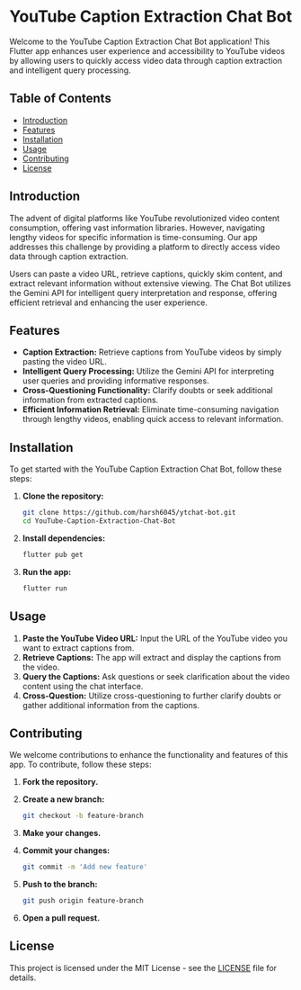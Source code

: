 # YouTube Caption Extraction Chat Bot

Welcome to the YouTube Caption Extraction Chat Bot application! This Flutter app enhances user experience and accessibility to YouTube videos by allowing users to quickly access video data through caption extraction and intelligent query processing.

## Table of Contents

- [Introduction](#introduction)
- [Features](#features)
- [Installation](#installation)
- [Usage](#usage)
- [Contributing](#contributing)
- [License](#license)

## Introduction

The advent of digital platforms like YouTube revolutionized video content consumption, offering vast information libraries. However, navigating lengthy videos for specific information is time-consuming. Our app addresses this challenge by providing a platform to directly access video data through caption extraction.

Users can paste a video URL, retrieve captions, quickly skim content, and extract relevant information without extensive viewing. The Chat Bot utilizes the Gemini API for intelligent query interpretation and response, offering efficient retrieval and enhancing the user experience.

## Features

- **Caption Extraction:** Retrieve captions from YouTube videos by simply pasting the video URL.
- **Intelligent Query Processing:** Utilize the Gemini API for interpreting user queries and providing informative responses.
- **Cross-Questioning Functionality:** Clarify doubts or seek additional information from extracted captions.
- **Efficient Information Retrieval:** Eliminate time-consuming navigation through lengthy videos, enabling quick access to relevant information.

## Installation

To get started with the YouTube Caption Extraction Chat Bot, follow these steps:

1. **Clone the repository:**

    ```bash
    git clone https://github.com/harsh6045/ytchat-bot.git
    cd YouTube-Caption-Extraction-Chat-Bot
    ```

2. **Install dependencies:**

    ```bash
    flutter pub get
    ```

3. **Run the app:**

    ```bash
    flutter run
    ```

## Usage

1. **Paste the YouTube Video URL:** Input the URL of the YouTube video you want to extract captions from.
2. **Retrieve Captions:** The app will extract and display the captions from the video.
3. **Query the Captions:** Ask questions or seek clarification about the video content using the chat interface.
4. **Cross-Question:** Utilize cross-questioning to further clarify doubts or gather additional information from the captions.

## Contributing

We welcome contributions to enhance the functionality and features of this app. To contribute, follow these steps:

1. **Fork the repository.**
2. **Create a new branch:** 

    ```bash
    git checkout -b feature-branch
    ```

3. **Make your changes.**
4. **Commit your changes:** 

    ```bash
    git commit -m 'Add new feature'
    ```

5. **Push to the branch:** 

    ```bash
    git push origin feature-branch
    ```

6. **Open a pull request.**

## License

This project is licensed under the MIT License - see the [LICENSE](LICENSE) file for details.
